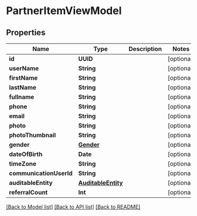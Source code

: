 # PartnerItemViewModel

## Properties
Name | Type | Description | Notes
------------ | ------------- | ------------- | -------------
**id** | **UUID** |  | [optional] 
**userName** | **String** |  | [optional] 
**firstName** | **String** |  | [optional] 
**lastName** | **String** |  | [optional] 
**fullname** | **String** |  | [optional] 
**phone** | **String** |  | [optional] 
**email** | **String** |  | [optional] 
**photo** | **String** |  | [optional] 
**photoThumbnail** | **String** |  | [optional] 
**gender** | [**Gender**](Gender.md) |  | [optional] 
**dateOfBirth** | **Date** |  | [optional] 
**timeZone** | **String** |  | [optional] 
**communicationUserId** | **String** |  | [optional] 
**auditableEntity** | [**AuditableEntity**](AuditableEntity.md) |  | [optional] 
**referralCount** | **Int** |  | [optional] 

[[Back to Model list]](../README.md#documentation-for-models) [[Back to API list]](../README.md#documentation-for-api-endpoints) [[Back to README]](../README.md)


